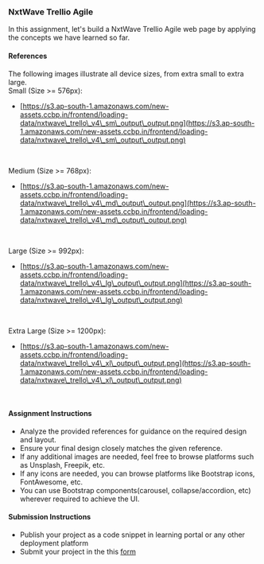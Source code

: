 ### NxtWave Trellio Agile

In this assignment, let's build a NxtWave Trellio Agile web page by applying the concepts we have learned so far.

#### References

The following images illustrate all device sizes, from extra small to extra large.
<br/>
Small (Size >= 576px):

- [https://s3.ap-south-1.amazonaws.com/new-assets.ccbp.in/frontend/loading-data/nxtwave\_trello\_v4\_sm\_output\_output.png](https://s3.ap-south-1.amazonaws.com/new-assets.ccbp.in/frontend/loading-data/nxtwave\_trello\_v4\_sm\_output\_output.png)

<br/>

Medium (Size >= 768px):

- [https://s3.ap-south-1.amazonaws.com/new-assets.ccbp.in/frontend/loading-data/nxtwave\_trello\_v4\_md\_output\_output.png](https://s3.ap-south-1.amazonaws.com/new-assets.ccbp.in/frontend/loading-data/nxtwave\_trello\_v4\_md\_output\_output.png)

<br/>

Large (Size >= 992px):

- [https://s3.ap-south-1.amazonaws.com/new-assets.ccbp.in/frontend/loading-data/nxtwave\_trello\_v4\_lg\_output\_output.png](https://s3.ap-south-1.amazonaws.com/new-assets.ccbp.in/frontend/loading-data/nxtwave\_trello\_v4\_lg\_output\_output.png)

<br/>

Extra Large (Size >= 1200px):

- [https://s3.ap-south-1.amazonaws.com/new-assets.ccbp.in/frontend/loading-data/nxtwave\_trello\_v4\_xl\_output\_output.png](https://s3.ap-south-1.amazonaws.com/new-assets.ccbp.in/frontend/loading-data/nxtwave\_trello\_v4\_xl\_output\_output.png)

<br/>

#### Assignment Instructions

- Analyze the provided references for guidance on the required design and layout.
- Ensure your final design closely matches the given reference.
- If any additional images are needed, feel free to browse platforms such as Unsplash, Freepik, etc.
- If any icons are needed, you can browse platforms like Bootstrap icons, FontAwesome, etc.
- You can use Bootstrap components(carousel, collapse/accordion, etc) wherever required to achieve the UI.

#### Submission Instructions

- Publish your project as a code snippet in learning portal or any other deployment platform
- Submit your project in the this [form]()
